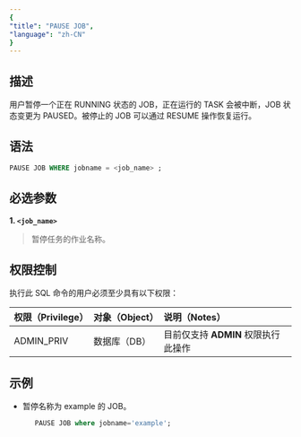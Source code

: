 ```yaml
---
{
"title": "PAUSE JOB",
"language": "zh-CN"
}
---
```


## 描述

用户暂停一个正在 RUNNING 状态的 JOB，正在运行的 TASK 会被中断，JOB 状态变更为 PAUSED。被停止的 JOB 可以通过 RESUME 操作恢复运行。

## 语法

```sql
PAUSE JOB WHERE jobname = <job_name> ;
```

## 必选参数

**1. `<job_name>`**
> 暂停任务的作业名称。

## 权限控制

执行此 SQL 命令的用户必须至少具有以下权限：

| 权限（Privilege） | 对象（Object） | 说明（Notes）               |
|:--------------|:-----------|:------------------------|
| ADMIN_PRIV    | 数据库（DB）    | 目前仅支持 **ADMIN** 权限执行此操作 |

## 示例

- 暂停名称为 example 的 JOB。

    ```sql
       PAUSE JOB where jobname='example';
    ```

